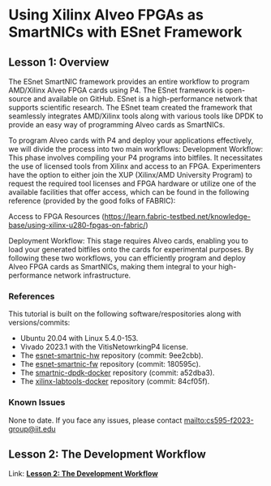 # Using Xilinx Alveo FPGAs as SmartNICs with ESnet Framework

## Lesson 1: Overview

The ESnet SmartNIC framework provides an entire workflow to program AMD/Xilinx Alveo FPGA cards using P4. The ESnet framework is open-source and available on GitHub. ESnet is a high-performance network that supports scientific research. The ESnet team created the framework that seamlessly integrates AMD/Xilinx tools along with various tools like DPDK to provide an easy way of programming Alveo cards as SmartNICs.

To program Alveo cards with P4 and deploy your applications effectively, we will divide the process into two main workflows:
Development Workflow: This phase involves compiling your P4 programs into bitfiles. It necessitates the use of licensed tools from Xilinx and access to an FPGA. Experimenters have the option to either join the XUP (Xilinx/AMD University Program) to request the required tool licenses and FPGA hardware or utilize one of the available facilities that offer access, which can be found in the following reference (provided by the good folks of FABRIC):

Access to FPGA Resources (https://learn.fabric-testbed.net/knowledge-base/using-xilinx-u280-fpgas-on-fabric/)

Deployment Workflow: This stage requires Alveo cards, enabling you to load your generated bitfiles onto the cards for experimental purposes.
By following these two workflows, you can efficiently program and deploy Alveo FPGA cards as SmartNICs, making them integral to your high-performance network infrastructure.

### References

This tutorial is built on the following software/respositories along with versions/commits:

- Ubuntu 20.04 with Linux 5.4.0-153.
- Vivado 2023.1 with the VitisNetowrkingP4 license.
- The [esnet-smartnic-hw](https://github.com/esnet/esnet-smartnic-hw) repository (commit: 9ee2cbb).
- The [esnet-smartnic-fw](https://github.com/esnet/esnet-smartnic-fw) repository (commit: 180595c).
- The [smartnic-dpdk-docker](https://github.com/esnet/smartnic-dpdk-docker) repository (commit: a52dba3).
- The [xilinx-labtools-docker](https://github.com/esnet/xilinx-labtools-docker) repository (commit: 84cf05f).

### Known Issues

None to date. If you face any issues, please contact [mailto:cs595-f2023-group@iit.edu](mailto:cs595-f2023-group@iit.edu)

## Lesson 2: The Development Workflow

Link: **[Lesson 2: The Development Workflow](2-lesson2.md)**
